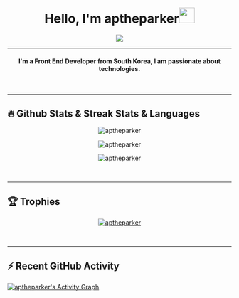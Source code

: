 <h1 align="center">Hello, I'm aptheparker<img src="https://media.giphy.com/media/hvRJCLFzcasrR4ia7z/giphy.gif" width="35"></h1>
<p align="center">
  <a href="https://github.com/aptheparker"><img src="https://readme-typing-svg.herokuapp.com?lines=Front+End+Developer;JavaScript%20|%20Node.js%20|%20Java%|20Python;Always%20learning%20new%20things&center=true&width=500&height=50"></a>
</p>
<hr/>
<!-- I like to Code. -->

<h4 align="center">
I'm a Front End Developer from South Korea, I am passionate about technologies. <br />
</h4>
<br>
<hr/> 

## 🔥 Github Stats & Streak Stats & Languages
<p align="center"><img src="https://github-readme-stats.vercel.app/api?username=aptheparker&theme=algolia" alt="aptheparker"/>
<p align="center"><img src="https://github-readme-streak-stats.herokuapp.com/?user=aptheparker&theme=algolia" alt="aptheparker" /></p>
<p align="center"><img src="https://github-readme-stats.vercel.app/api/top-langs/?username=aptheparker&theme=algolia&layout=compact" alt="aptheparker"></p>

<br>
<hr/>

## 🏆 Trophies
<p align="center"> <a href="https://github.com/aptheparker"><img
      src="https://github-profile-trophy.vercel.app/?username=aptheparker&row=1&column=3&theme=algolia" alt="aptheparker" /></a>  </p>

<!-- algolia -->
<br>
<hr/>

## ⚡ Recent GitHub Activity
<a href="https://github.com/aptheparker"><img alt="aptheparker's Activity Graph" src="https://activity-graph.herokuapp.com/graph?username=aptheparker&custom_title=aptheparker's%20Contribution%20Graph&theme=react-dark" /></a>
